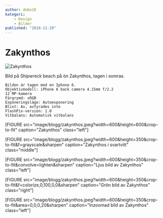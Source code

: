 ```yaml
---
author: dobe18
kategori:
    - Design
    - Bilder
published: "2018-12-29"
---
```


Zakynthos
=========================

<picture>
    <source media="(min-width: 668px)" srcset="image/blogg/zakynthos.jpeg?width=800&height=400&crop-to-fit">
    <source media="(min-width: 376px)" srcset="image/blogg/zakynthos.jpeg?width=600&height=300&crop-to-fit">
    <img src="image/blogg/zakynthos.jpeg?width=800" alt="Zakynthos">
</picture>

Bild på Shipwreck beach på ön Zakynthos, tagen i somras.

<!--more-->

    Bilden är tagen med en Iphone 6.  
    Objektivmodell: iPhone 6 back camera 4.15mm f/2.2  
    12 MP-kamera  
    Färgrymd: sRGB  
    Exponeringsläge: Autoexponering  
    Blixt: Av, avfyrades inte  
    FlashPix-version: 1.0  
    Vitbalans: Automatisk vitbalans  

[FIGURE src="image/blogg/zakynthos.jpeg?width=600&height=600&crop-to-fit" caption="Zakynthos" class="left"]


[FIGURE src="image/blogg/zakynthos.jpeg?width=600&height=350&crop-to-fit&f=grayscale&sharpen" caption="Zakynthos i svartvitt" class="middle"]

[FIGURE src="image/blogg/zakynthos.jpeg?width=600&height=350&crop-to-fit&convolve=lighten&sharpen" caption="Ljus bild av Zakynthos" class="left"]


[FIGURE src="image/blogg/zakynthos.jpeg?width=600&height=350&crop-to-fit&f=colorize,0,100,0,0&sharpen" caption="Grön bild av Zakynthos" class="right"]


[FIGURE src="image/blogg/zakynthos.jpeg?width=600&height=350&crop-to-fit&area=0,0,0,20&sharpen" caption="Inzoomad bild av Zakynthos" class="left"]

